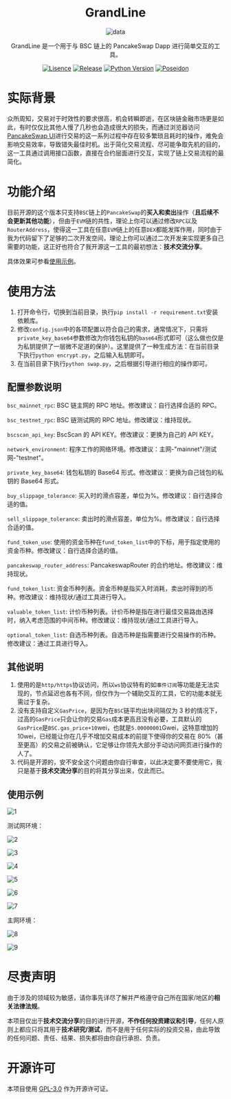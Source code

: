 <div align="center">

# GrandLine

![data](https://socialify.git.ci/B1ue1nWh1te/GrandLine/image?description=1&font=Rokkitt&forks=1&issues=1&language=1&owner=1&pattern=Circuit%20Board&stargazers=1&theme=Dark)

GrandLine 是一个用于与 BSC 链上的 PancakeSwap Dapp 进行简单交互的工具。

[![Lisence](https://img.shields.io/github/license/B1ue1nWh1te/GrandLine)](https://github.com/B1ue1nWh1te/GrandLine/blob/main/LICENSE)
[![Release](https://img.shields.io/github/v/release/B1ue1nWh1te/GrandLine)](https://github.com/B1ue1nWh1te/GrandLine/releases/)
[![Python Version](https://img.shields.io/badge/python-3.7+-blue)](https://www.python.org/)
[![Poseidon](https://img.shields.io/badge/Poseidon-purple)](https://github.com/B1ue1nWh1te/Poseidon)

</div>

# 实际背景

众所周知，交易对于时效性的要求很高，机会转瞬即逝，在区块链金融市场更是如此，有时仅仅比其他人慢了几秒也会造成很大的损失，而通过浏览器访问[PancakeSwap UI](https://pancakeswap.finance/)进行交易的这一系列过程中存在较多繁琐且耗时的操作，难免会影响交易效率，导致错失最佳时机。出于简化交易流程、尽可能争取先机的目的，这一工具通过调用接口函数，直接在合约层面进行交互，实现了链上交易流程的最简化。

# 功能介绍

目前开源的这个版本只支持`BSC`链上的`PancakeSwap`的**买入和卖出**操作（**且后续不会更新其他功能**），但由于`EVM`链的共性，理论上你可以通过修改`RPC`以及`RouterAddress`，使得这一工具在任意`EVM`链上的任意`DEX`都能发挥作用，同时由于我为代码留下了足够的二次开发空间，理论上你可以通过二次开发来实现更多自己需要的功能，这正好也符合了我开源这一工具的最初想法：**技术交流分享**。

具体效果可参看[使用示例](#使用示例)。

# 使用方法

1. 打开命令行，切换到当前目录，执行`pip install -r requirement.txt`安装依赖库。
2. 修改`config.json`中的各项配置以符合自己的需求，通常情况下，只需将`private_key_base64`参数修改为你钱包私钥的`base64`形式即可（这么做也仅是为私钥提供了一层微不足道的保护）。这里提供了一种生成方法：在当前目录下执行`python encrypt.py`，之后输入私钥即可。
3. 在当前目录下执行`python swap.py`，之后根据引导进行相应的操作即可。

## 配置参数说明

`bsc_mainnet_rpc`: BSC 链主网的 RPC 地址。修改建议：自行选择合适的 RPC。

`bsc_testnet_rpc`: BSC 链测试网的 RPC 地址。修改建议：维持现状。

`bscscan_api_key`: BscScan 的 API KEY。修改建议：更换为自己的 API KEY。

`network_environment`: 程序工作的网络环境。修改建议：主网-"mainnet"/测试网-"testnet"。

`private_key_base64`: 钱包私钥的 Base64 形式。修改建议：更换为自己钱包的私钥的 Base64 形式。

`buy_slippage_tolerance`: 买入时的滑点容差，单位为%。修改建议：自行选择合适的值。

`sell_slippage_tolerance`: 卖出时的滑点容差，单位为%。修改建议：自行选择合适的值。

`fund_token_use`: 使用的资金币种在`fund_token_list`中的下标，用于指定使用的资金币种。修改建议：自行选择合适的值。

`pancakeswap_router_address`: PancakeswapRouter 的合约地址。修改建议：维持现状。

`fund_token_list`: 资金币种列表。资金币种是指买入时消耗，卖出时得到的币种。修改建议：维持现状/通过工具进行导入。

`valuable_token_list`: 计价币种列表。计价币种是指在进行最佳交易路由选择时，纳入考虑范围的中间币种。修改建议：维持现状/通过工具进行导入。

`optional_token_list`: 自选币种列表。自选币种是指需要进行交易操作的币种。修改建议：通过工具进行导入。

## 其他说明

1. 使用的是`http/https`协议访问，所以`ws`协议特有的如`事件订阅`等功能是无法实现的，节点延迟也各有不同，但仅作为一个辅助交互的工具，它的功能本就无需过于复杂。
2. 没有支持自定义`GasPrice`，是因为在`BSC`链平均出块间隔仅为 3 秒的情况下，过高的`GasPrice`只会让你的交易`Gas`成本更高且没有必要，工具默认的`GasPrice`是`BSC.gas_price+10`wei，也就是`5.00000001`Gwei，这特意增加的 10wei，已经能让你在几乎不增加交易成本的前提下使得你的交易在 80%（甚至更高）的交易之前被确认，它足够让你领先大部分手动访问网页进行操作的人了。
3. 代码是开源的，安不安全这个问题由你自行审查，以此决定要不要使用它，我只是基于**技术交流分享**的目的将其分享出来，仅此而已。

## 使用示例

![1](/screenshot/1.png)

测试网环境：

![2](/screenshot/2.png)

![3](/screenshot/3.png)

![4](/screenshot/4.png)

![5](/screenshot/5.png)

![6](/screenshot/6.png)

![7](/screenshot/7.png)

主网环境：

![8](/screenshot/8.png)

![9](/screenshot/9.png)

# 尽责声明

由于涉及的领域较为敏感，请你事先详尽了解并严格遵守自己所在国家/地区的**相关法律法规**。

本项目仅出于**技术交流分享**的目的进行开源，**不作任何投资建议和引导**，任何人原则上都应只将其用于**技术研究/测试**，而不是用于任何实际的投资交易，由此导致的任何问题、责任、结果、损失都将由你自行承担、负责。

# 开源许可

本项目使用 [GPL-3.0](https://choosealicense.com/licenses/gpl-3.0/) 作为开源许可证。
